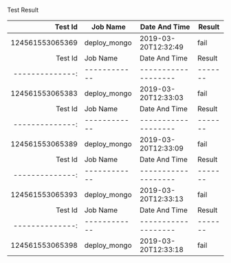 Test Result


|    Test Id    |  Job Name  |   Date And Time   |Result |
|--------------:|------------|-------------------|-------|
|124561553065369|deploy_mongo|2019-03-20T12:32:49|fail   |
|    Test Id    |  Job Name  |   Date And Time   |Result |
|--------------:|------------|-------------------|-------|
|124561553065383|deploy_mongo|2019-03-20T12:33:03|fail   |
|    Test Id    |  Job Name  |   Date And Time   |Result |
|--------------:|------------|-------------------|-------|
|124561553065389|deploy_mongo|2019-03-20T12:33:09|fail   |
|    Test Id    |  Job Name  |   Date And Time   |Result |
|--------------:|------------|-------------------|-------|
|124561553065393|deploy_mongo|2019-03-20T12:33:13|fail   |
|    Test Id    |  Job Name  |   Date And Time   |Result |
|--------------:|------------|-------------------|-------|
|124561553065398|deploy_mongo|2019-03-20T12:33:18|fail   |
